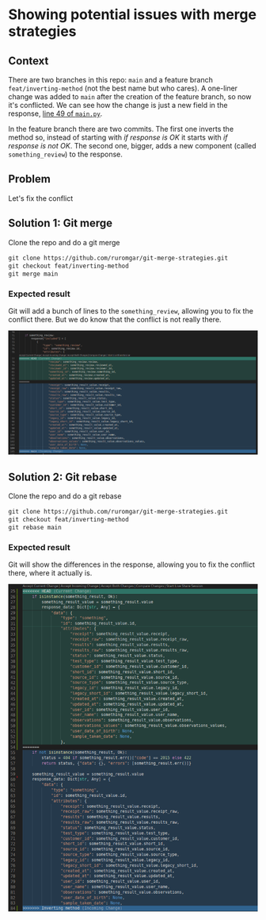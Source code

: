 # Showing potential issues with merge strategies

## Context
There are two branches in this repo: `main` and a feature branch `feat/inverting-method` (not the best name but who cares). A one-liner change was added to `main` after the creation of the feature branch, so now it's conflicted. We can see how the change is just a new field in the response, [line 49 of `main.py`](https://github.com/ruromgar/git-merge-strategies/blob/37fa33d9b0feef6f8676abbf6fb6b42862ac4571/main.py#L49). 

In the feature branch there are two commits. The first one inverts the method so, instead of starting with _if response is OK_ it starts with _if response is not OK_. The second one, bigger, adds a new component (called `something_review`) to the response.

## Problem

Let's fix the conflict

## Solution 1: Git merge

Clone the repo and do a git merge

```
git clone https://github.com/ruromgar/git-merge-strategies.git
git checkout feat/inverting-method
git merge main
```

### Expected result

Git will add a bunch of lines to the `something_review`, allowing you to fix the conflict there. But we do know that the conflict is not really there.

![Merge Strategy](images/merge_strategy.png)

## Solution 2: Git rebase

Clone the repo and do a git rebase

```
git clone https://github.com/ruromgar/git-merge-strategies.git
git checkout feat/inverting-method
git rebase main
```

### Expected result

Git will show the differences in the response, allowing you to fix the conflict there, where it actually is.

![Rebase Strategy](images/rebase_strategy.png)
